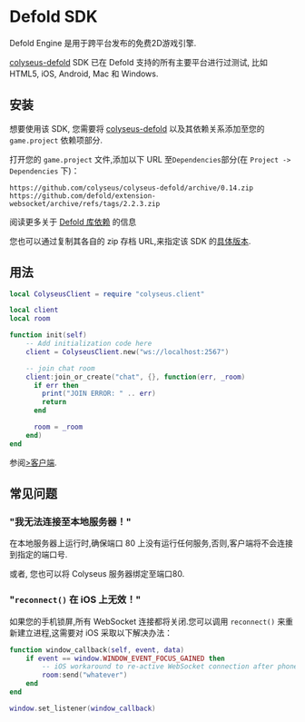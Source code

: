 # Defold SDK

Defold Engine 是用于跨平台发布的免费2D游戏引擎.

[colyseus-defold](https://github.com/colyseus/colyseus-defold) SDK 已在 Defold 支持的所有主要平台进行过测试, 比如 HTML5, iOS,  Android, Mac 和 Windows.

## 安装

想要使用该 SDK, 您需要将 [colyseus-defold](https://github.com/colyseus/colyseus-defold) 以及其依赖关系添加至您的 `game.project` 依赖项部分.

打开您的 `game.project` 文件,添加以下 URL 至`Dependencies`部分(在 `Project -> Dependencies` 下)：

    https://github.com/colyseus/colyseus-defold/archive/0.14.zip
    https://github.com/defold/extension-websocket/archive/refs/tags/2.2.3.zip

阅读更多关于 [Defold 库依赖](http://www.defold.com/manuals/libraries/) 的信息

您也可以通过复制其各自的 zip 存档 URL,来指定该 SDK 的[具体版本](https://github.com/colyseus/colyseus-defold/releases).

## 用法

```lua
local ColyseusClient = require "colyseus.client"

local client
local room

function init(self)
    -- Add initialization code here
    client = ColyseusClient.new("ws://localhost:2567")

    -- join chat room
    client:join_or_create("chat", {}, function(err, _room)
      if err then
        print("JOIN ERROR: " .. err)
        return
      end

      room = _room
    end)
end
```

参阅[>客户端](/client/client/).

## 常见问题

### "我无法连接至本地服务器！"

在本地服务器上运行时,确保端口 80 上没有运行任何服务,否则,客户端将不会连接到指定的端口号.

或者, 您也可以将 Colyseus 服务器绑定至端口80.

### "`reconnect()` 在 iOS 上无效！"

如果您的手机锁屏,所有 WebSocket 连接都将关闭.您可以调用 `reconnect()` 来重新建立进程,这需要对 iOS 采取以下解决办法：

```lua
function window_callback(self, event, data)
    if event == window.WINDOW_EVENT_FOCUS_GAINED then
        -- iOS workaround to re-active WebSocket connection after phone is unlocked
        room:send("whatever")
    end
end

window.set_listener(window_callback)
```
